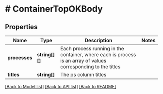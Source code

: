 # # ContainerTopOKBody

## Properties

Name | Type | Description | Notes
------------ | ------------- | ------------- | -------------
**processes** | **string[][]** | Each process running in the container, where each is process is an array of values corresponding to the titles |
**titles** | **string[]** | The ps column titles |

[[Back to Model list]](../../README.md#models) [[Back to API list]](../../README.md#endpoints) [[Back to README]](../../README.md)
